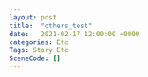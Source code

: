 ```yaml
---
layout: post
title:  "others_test"
date:   2021-02-17 12:00:00 +0000
categories: Etc
Tags: Story Etc
SceneCode: []
---
```

